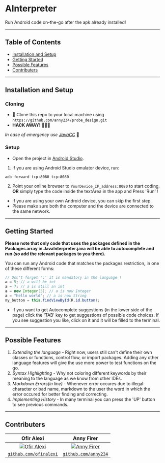 # AInterpreter
Run Android code on-the-go after the apk already installed!

---

## Table of Contents

- [Installation and Setup](#installation-and-setup)
- [Getting Started](#getting-started)
- [Possible Features](#possible-features)
- [Contributers](#Contributers)

---

## Installation and Setup
### Cloning
- 👯 Clone this repo to your local machine using `https://github.com/anny234/probe_design.git`
- **HACK AWAY!** 🔨🔨🔨

*In case of emergency use* [*JavaCC*](https://javacc.org/) :rotating_light:

### Setup
- Open the project in [Android Studio](https://developer.android.com/studio). 

1. If you are using Android Studio emulator device, run: 
```
adb forward tcp:8080 tcp:8080
```
2. Point your online browser to `YourDevice_IP_address:8080` to start coding, 
**OR** simply type the code inside the textArea in the app and Press 'Run' !

* If you are using your own Android device, you can skip the first step.
* Please make sure both the computer and the device are connected to the same network.

---
## Getting Started

**Please note that only code that uses the packages defined in the Packages array in JavaInterpreter.java will be able to autocomplete and run (so add the relevant packages to you there).**

You can run any Android code that matches the packages restriction, in one of these different forms:
```java
// Don't forget ';' it is mandatory in the language !
a = 5; // a will be int
a = 7; // a is still an int
a = new Integer(5); // a is now Integer
a = "hello world"; // a is now String
my_button = this.findViewById(R.id.button);
```

* If you want to get Autocomplete suggestions (in the lower side of the page) click the 'TAB' key to get suggestions of possible code choices. If you see suggestion you like, click on it and it will be filled to the terminal.

---
## Possible Features
1. *Extending the language* - Right now, users still can't define their own classes or functions, control flow, or import packages. Adding any other language features will give the use more power to test functions on the go.
2. *Syntax Highlighting* - Why not coloring different keywords by their meaning to the language as we know from other IDEs.
3. *Markdown Errors(in line)* - Whenever error occures due to illegal character or bad name, markdown to the user the word in which the error occured for better finding and correcting.
4. *Implementing History* - In many terminal you can press the 'UP' button to see previous commands.

---
## Contributers

| Ofir Alexi | Anny Firer |
|:---:| :---:|
| [![Ofir Alexi](https://avatars3.githubusercontent.com/u/37834992?v=4&s=200)](https://avatars3.githubusercontent.com/u/37834992?v=4&s=200) | [![Anny Firer](https://avatars2.githubusercontent.com/u/33667684?v=4&s=200)](https://avatars2.githubusercontent.com/u/33667684?v=4&s=200)  |
| <a href="http://github.com/ofiralexi" target="_blank">`github.com/ofiralexi`</a> | <a href="http://github.com/anny234" target="_blank">`github.com/anny234`</a> |


